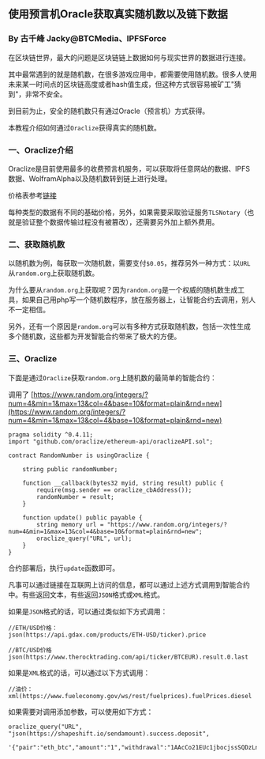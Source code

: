 ## 使用预言机Oracle获取真实随机数以及链下数据
### By 古千峰 Jacky@BTCMedia、IPFSForce

在区块链世界，最大的问题是区块链链上数据如何与现实世界的数据进行连接。

其中最常遇到的就是随机数，在很多游戏应用中，都需要使用随机数。很多人使用未来某一时间点的区块链高度或者hash值生成，但这种方式很容易被矿工"猜到"，非常不安全。

到目前为止，安全的随机数只有通过Oracle（预言机）方式获得。

本教程介绍如何通过`Oraclize`获得真实的随机数。

### 一、Oraclize介绍
Oraclize是目前使用最多的收费预言机服务，可以获取将任意网站的数据、IPFS数据、WolframAlpha以及随机数转到链上进行处理。

价格表参考[链接](https://docs.oraclize.it/#pricing-advanced-datasources-call-fee)

每种类型的数据有不同的基础价格，另外，如果需要采取验证服务`TLSNotary`（也就是验证整个数据传输过程没有被篡改），还需要另外加上额外费用。

### 二、获取随机数
以随机数为例，每获取一次随机数，需要支付`$0.05`，推荐另外一种方式：以`URL`从`random.org`上获取随机数。

为什么要从`random.org`上获取呢？因为`random.org`是一个权威的随机数生成工具，如果自己用php写一个随机数程序，放在服务器上，让智能合约去调用，别人不一定相信。

另外，还有一个原因是`random.org`可以有多种方式获取随机数，包括一次性生成多个随机数，这些都为开发智能合约带来了极大的方便。

### 三、Oraclize
下面是通过`Oraclize`获取`random.org`上随机数的最简单的智能合约：

调用了 [https://www.random.org/integers/?num=4&min=1&max=13&col=4&base=10&format=plain&rnd=new](https://www.random.org/integers/?num=4&min=1&max=13&col=4&base=10&format=plain&rnd=new)

```
pragma solidity ^0.4.11;
import "github.com/oraclize/ethereum-api/oraclizeAPI.sol";

contract RandomNumber is usingOraclize {
    
    string public randomNumber;

    function __callback(bytes32 myid, string result) public {
        require(msg.sender == oraclize_cbAddress());
        randomNumber = result;
    }
    
    function update() public payable {
        string memory url = "https://www.random.org/integers/?num=4&min=1&max=13&col=4&base=10&format=plain&rnd=new";
        oraclize_query("URL", url);
    }
}
```

合约部署后，执行`update`函数即可。

凡事可以通过链接在互联网上访问的信息，都可以通过上述方式调用到智能合约中。有些返回文本，有些返回`JSON`格式或`XML`格式。

如果是`JSON`格式的话，可以通过类似如下方式调用：

```
//ETH/USD价格：
json(https://api.gdax.com/products/ETH-USD/ticker).price

//BTC/USD价格
json(https://www.therocktrading.com/api/ticker/BTCEUR).result.0.last
```

如果是`XML`格式的话，可以通过以下方式调用：

```
//油价：
xml(https://www.fueleconomy.gov/ws/rest/fuelprices).fuelPrices.diesel
```

如果需要对调用添加参数，可以使用如下方式：

```
oraclize_query("URL", "json(https://shapeshift.io/sendamount).success.deposit",
  '{"pair":"eth_btc","amount":"1","withdrawal":"1AAcCo21EUc1jbocjssSQDzLna9Vem2UN5"}')
```
